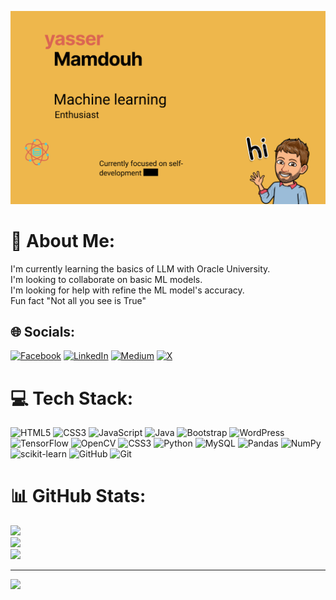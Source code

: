 ![GitHub Banner PNG](https://raw.githubusercontent.com/ymamdouh80/ymamdouh80/c0d3225283b43a5442b20d57574aafc3033d2bac/Desktop%20-%201.svg)




# 💫 About Me:
I'm currently learning the basics of LLM with Oracle University.<br>I'm looking to collaborate on basic ML models.<br>I'm looking for help with refine the ML model's accuracy.<br>Fun fact "Not all you see is True"


## 🌐 Socials:
[![Facebook](https://img.shields.io/badge/Facebook-%231877F2.svg?logo=Facebook&logoColor=white)](https://facebook.com/ymamdouh80) [![LinkedIn](https://img.shields.io/badge/LinkedIn-%230077B5.svg?logo=linkedin&logoColor=white)](https://linkedin.com/in/ymamdouh80) [![Medium](https://img.shields.io/badge/Medium-12100E?logo=medium&logoColor=white)](https://medium.com/@ymamdouh80) [![X](https://img.shields.io/badge/X-black.svg?logo=X&logoColor=white)](https://x.com/ymamdouh80) 

# 💻 Tech Stack:
![HTML5](https://img.shields.io/badge/html5-%23E34F26.svg?style=for-the-badge&logo=html5&logoColor=white) ![CSS3](https://img.shields.io/badge/css3-%231572B6.svg?style=for-the-badge&logo=css3&logoColor=white) ![JavaScript](https://img.shields.io/badge/javascript-%23323330.svg?style=for-the-badge&logo=javascript&logoColor=%23F7DF1E) ![Java](https://img.shields.io/badge/java-%23ED8B00.svg?style=for-the-badge&logo=openjdk&logoColor=white) ![Bootstrap](https://img.shields.io/badge/bootstrap-%238511FA.svg?style=for-the-badge&logo=bootstrap&logoColor=white) ![WordPress](https://img.shields.io/badge/WordPress-%23117AC9.svg?style=for-the-badge&logo=WordPress&logoColor=white) ![TensorFlow](https://img.shields.io/badge/TensorFlow-%23FF6F00.svg?style=for-the-badge&logo=TensorFlow&logoColor=white) ![OpenCV](https://img.shields.io/badge/opencv-%23white.svg?style=for-the-badge&logo=opencv&logoColor=white) ![CSS3](https://img.shields.io/badge/css3-%231572B6.svg?style=for-the-badge&logo=css3&logoColor=white) ![Python](https://img.shields.io/badge/python-3670A0?style=for-the-badge&logo=python&logoColor=ffdd54) ![MySQL](https://img.shields.io/badge/mysql-4479A1.svg?style=for-the-badge&logo=mysql&logoColor=white) ![Pandas](https://img.shields.io/badge/pandas-%23150458.svg?style=for-the-badge&logo=pandas&logoColor=white) ![NumPy](https://img.shields.io/badge/numpy-%23013243.svg?style=for-the-badge&logo=numpy&logoColor=white) ![scikit-learn](https://img.shields.io/badge/scikit--learn-%23F7931E.svg?style=for-the-badge&logo=scikit-learn&logoColor=white) ![GitHub](https://img.shields.io/badge/github-%23121011.svg?style=for-the-badge&logo=github&logoColor=white) ![Git](https://img.shields.io/badge/git-%23F05033.svg?style=for-the-badge&logo=git&logoColor=white)
# 📊 GitHub Stats:
![](https://github-readme-stats.vercel.app/api?username=ymamdouh80&theme=gruvbox&hide_border=false&include_all_commits=false&count_private=false)<br/>
![](https://github-readme-streak-stats.herokuapp.com/?user=ymamdouh80&theme=gruvbox&hide_border=false)<br/>
![](https://github-readme-stats.vercel.app/api/top-langs/?username=ymamdouh80&theme=gruvbox&hide_border=false&include_all_commits=false&count_private=false&layout=compact)

---
[![](https://visitcount.itsvg.in/api?id=ymamdouh80&icon=3&color=2)](https://visitcount.itsvg.in)

<!-- Proudly created with GPRM ( https://gprm.itsvg.in ) -->
